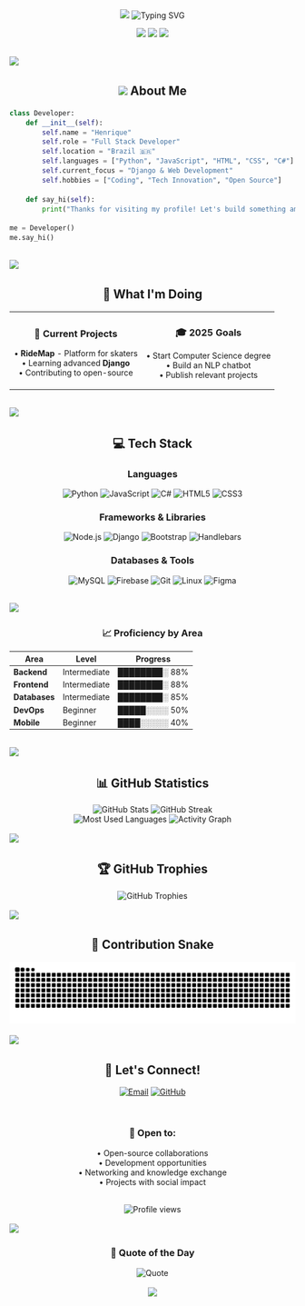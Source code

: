 <div align="center">

<!-- Header animado -->
<img src="https://capsule-render.vercel.app/api?type=waving&color=gradient&customColorList=6,11,20&height=200&section=header&text=Henrique&fontSize=80&fontAlignY=35&desc=Full%20Stack%20Developer%20|%20Tech%20Enthusiast&descAlignY=51&descAlign=50&animation=twinkling"/>

<!-- Typing Animation -->
<img src="https://readme-typing-svg.demolab.com?font=Fira+Code&size=22&duration=3000&pause=1000&color=10C2C2&center=true&vCenter=true&multiline=true&repeat=true&width=600&height=100&lines=Welcome+to+my+GitHub+Profile!+%F0%9F%91%8B;Full+Stack+Developer+%7C+Python+%2B+JavaScript;Building+innovative+solutions+%F0%9F%9A%80;Open+to+collaborations+and+new+ideas!" alt="Typing SVG" />

<!-- Animated Badges -->
<p>
  <img src="https://img.shields.io/badge/Focus-Full%20Stack%20Development-10c2c2?style=for-the-badge&logo=code&logoColor=white" />
  <img src="https://img.shields.io/badge/Lives-Brasil-green?style=for-the-badge&logo=googlemaps&logoColor=white" />
  <img src="https://img.shields.io/badge/Learning-Django-092E20?style=for-the-badge&logo=django&logoColor=white" />
</p>

</div>

<br>

<!-- Linha divisória animada -->
<img src="https://user-images.githubusercontent.com/73097560/115834477-dbab4500-a447-11eb-908a-139a6edaec5c.gif">

<br>

<div align="center">

## <img src="https://media2.giphy.com/media/QssGEmpkyEOhBCb7e1/giphy.gif?cid=ecf05e47a0n3gi1bfqntqmob8g9aid1oyj2wr3ds3mg700bl&rid=giphy.gif" width="30"> **About Me**

</div>

```python
class Developer:
    def __init__(self):
        self.name = "Henrique"
        self.role = "Full Stack Developer"
        self.location = "Brazil 🇧🇷"
        self.languages = ["Python", "JavaScript", "HTML", "CSS", "C#"]
        self.current_focus = "Django & Web Development"
        self.hobbies = ["Coding", "Tech Innovation", "Open Source"]
    
    def say_hi(self):
        print("Thanks for visiting my profile! Let's build something amazing together! 🚀")

me = Developer()
me.say_hi()
```

<br>

<!-- Linha divisória -->
<img src="https://user-images.githubusercontent.com/73097560/115834477-dbab4500-a447-11eb-908a-139a6edaec5c.gif">

<br>

<div align="center">

## 🎯 **What I'm Doing**

</div>

<table>
  <tr>
    <td width="50%">
      <h3 align="center">🚀 Current Projects</h3>
      <p align="center">
        • <strong>RideMap</strong> - Platform for skaters<br>
        • Learning advanced <strong>Django</strong><br>
        • Contributing to open-source
      </p>
    </td>
    <td width="50%">
      <h3 align="center">🎓 2025 Goals</h3>
      <p align="center">
        • Start Computer Science degree<br>
        • Build an NLP chatbot<br>
        • Publish relevant projects
      </p>
    </td>
  </tr>
</table>

<br>

<!-- Linha divisória -->
<img src="https://user-images.githubusercontent.com/73097560/115834477-dbab4500-a447-11eb-908a-139a6edaec5c.gif">

<br>

<div align="center">

## 💻 **Tech Stack**

### Languages
![Python](https://img.shields.io/badge/Python-3776AB?style=for-the-badge&logo=python&logoColor=white)
![JavaScript](https://img.shields.io/badge/JavaScript-F7DF1E?style=for-the-badge&logo=javascript&logoColor=black)
![C#](https://img.shields.io/badge/C%23-239120?style=for-the-badge&logo=c-sharp&logoColor=white)
![HTML5](https://img.shields.io/badge/HTML5-E34F26?style=for-the-badge&logo=html5&logoColor=white)
![CSS3](https://img.shields.io/badge/CSS3-1572B6?style=for-the-badge&logo=css3&logoColor=white)

### Frameworks & Libraries
![Node.js](https://img.shields.io/badge/Node.js-43853D?style=for-the-badge&logo=node.js&logoColor=white)
![Django](https://img.shields.io/badge/Django-092E20?style=for-the-badge&logo=django&logoColor=white)
![Bootstrap](https://img.shields.io/badge/Bootstrap-563D7C?style=for-the-badge&logo=bootstrap&logoColor=white)
![Handlebars](https://img.shields.io/badge/Handlebars-000000?style=for-the-badge&logo=handlebarsdotjs&logoColor=white)

### Databases & Tools
![MySQL](https://img.shields.io/badge/MySQL-005C84?style=for-the-badge&logo=mysql&logoColor=white)
![Firebase](https://img.shields.io/badge/Firebase-FFCA28?style=for-the-badge&logo=firebase&logoColor=black)
![Git](https://img.shields.io/badge/Git-F05032?style=for-the-badge&logo=git&logoColor=white)
![Linux](https://img.shields.io/badge/Linux-FCC624?style=for-the-badge&logo=linux&logoColor=black)
![Figma](https://img.shields.io/badge/Figma-F24E1E?style=for-the-badge&logo=figma&logoColor=white)

</div>

<br>

<!-- Linha divisória -->
<img src="https://user-images.githubusercontent.com/73097560/115834477-dbab4500-a447-11eb-908a-139a6edaec5c.gif">

<br>

<div align="center">

### 📈 **Proficiency by Area**

| Area | Level | Progress |
|------|-------|----------|
| **Backend** | Intermediate | ████████░ 88% |
| **Frontend** | Intermediate | ████████░ 88% |
| **Databases** | Intermediate | ████████░ 85% |
| **DevOps** | Beginner | █████░░░░ 50% |
| **Mobile** | Beginner | ████░░░░░ 40% |

</div>

<br>

<!-- Linha divisória -->
<img src="https://user-images.githubusercontent.com/73097560/115834477-dbab4500-a447-11eb-908a-139a6edaec5c.gif">

<br>

<div align="center">

## 📊 **GitHub Statistics**

</div>

<div align="center">
  <img width="49%" height="195px" src="https://github-readme-stats.vercel.app/api?username=DeathHapyness&show_icons=true&count_private=true&hide_border=true&title_color=10c2c2&icon_color=10c2c2&text_color=c9d1d9&bg_color=0d1117&border_radius=10" alt="GitHub Stats" /> 
  <img width="49%" height="195px" src="https://github-readme-streak-stats.herokuapp.com/?user=DeathHapyness&theme=react&hide_border=true&stroke=0d1117&background=0d1117&ring=10c2c2&fire=10c2c2&currStreakLabel=10c2c2&border_radius=10" alt="GitHub Streak" />
</div>

<div align="center">
  <img width="49%" height="195px" src="https://github-readme-stats.vercel.app/api/top-langs/?username=DeathHapyness&layout=compact&hide_border=true&title_color=10c2c2&text_color=c9d1d9&bg_color=0d1117&border_radius=10&langs_count=8" alt="Most Used Languages" />
  <img width="49%" height="195px" src="https://github-readme-activity-graph.vercel.app/graph?username=DeathHapyness&custom_title=Contribution%20Graph&bg_color=0d1117&color=10c2c2&line=10c2c2&point=ffffff&area_color=0d1117&title_color=10c2c2&area=true&hide_border=true&border_radius=10" alt="Activity Graph" />
</div>

<br>

<!-- Linha divisória -->
<img src="https://user-images.githubusercontent.com/73097560/115834477-dbab4500-a447-11eb-908a-139a6edaec5c.gif">

<br>

<div align="center">

## 🏆 **GitHub Trophies**

</div>

<div align="center">
  <img src="https://github-profile-trophy.vercel.app/?username=DeathHapyness&theme=radical&no-frame=true&no-bg=false&margin-w=4&row=1&column=7" alt="GitHub Trophies" />
</div>

<br>

<!-- Linha divisória -->
<img src="https://user-images.githubusercontent.com/73097560/115834477-dbab4500-a447-11eb-908a-139a6edaec5c.gif">

<br>

<div align="center">

## 🐍 **Contribution Snake**

</div>

<div align="center">
  <picture>
    <source media="(prefers-color-scheme: dark)" srcset="https://raw.githubusercontent.com/DeathHapyness/DeathHapyness/output/github-contribution-grid-snake-dark.svg">
    <source media="(prefers-color-scheme: light)" srcset="https://raw.githubusercontent.com/DeathHapyness/DeathHapyness/output/github-contribution-grid-snake.svg">
    <img alt="github contribution grid snake animation" src="https://raw.githubusercontent.com/DeathHapyness/DeathHapyness/output/github-contribution-grid-snake-dark.svg">
  </picture>
</div>

<br>

<!-- Linha divisória -->
<img src="https://user-images.githubusercontent.com/73097560/115834477-dbab4500-a447-11eb-908a-139a6edaec5c.gif">

<br>

<div align="center">

## 🤝 **Let's Connect!**

</div>

<div align="center">

[![Email](https://img.shields.io/badge/Email-henrique.dev2@proton.me-10c2c2?style=for-the-badge&logo=protonmail&logoColor=white)](mailto:henrique.dev2@proton.me)
[![GitHub](https://img.shields.io/badge/GitHub-DeathHapyness-181717?style=for-the-badge&logo=github&logoColor=white)](https://github.com/DeathHapyness)

<br>

### 💬 **Open to:**
• Open-source collaborations  
• Development opportunities  
• Networking and knowledge exchange  
• Projects with social impact

<br>

<!-- Contador de visitas -->
<img src="https://komarev.com/ghpvc/?username=DeathHapyness&color=10c2c2&style=for-the-badge&label=PROFILE+VIEWS" alt="Profile views" />

</div>

<br>

<!-- Linha divisória -->
<img src="https://user-images.githubusercontent.com/73097560/115834477-dbab4500-a447-11eb-908a-139a6edaec5c.gif">

<br>

<div align="center">
  <h3>💭 Quote of the Day</h3>
  <img src="https://quotes-github-readme.vercel.app/api?type=horizontal&theme=radical" alt="Quote" />
</div>

<br>

<!-- Footer animado -->
<div align="center">
  <img src="https://capsule-render.vercel.app/api?type=waving&color=gradient&customColorList=6,11,20&height=150&section=footer&text=Thanks%20for%20visiting!&fontSize=40&fontAlignY=70&desc=Let's%20build%20something%20amazing%20together%20🚀&descAlignY=88&descAlign=50&animation=twinkling"/>
</div>

</div>
